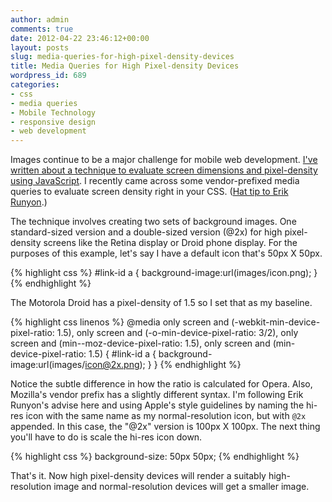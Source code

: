 ```yaml
---
author: admin
comments: true
date: 2012-04-22 23:46:12+00:00
layout: posts
slug: media-queries-for-high-pixel-density-devices
title: Media Queries for High Pixel-density Devices
wordpress_id: 689
categories:
- css
- media queries
- Mobile Technology
- responsive design
- web development
---
```


Images continue to be a major challenge for mobile web development. [I've
written about a technique to evaluate screen dimensions and pixel-density using
JavaScript](http://anthonygthomas.com/2012/02/16/responsive-images-keep-it-simple-keep-it-small/).
I recently came across some vendor-prefixed media queries to evaluate screen
density right in your CSS. ([Hat tip to Erik
Runyon](http://weedygarden.net/2010/10/retina-display-and-css-background-images/).)

The technique involves creating two sets of background images. One
standard-sized version and a double-sized version (@2x) for high pixel-density
screens like the Retina display or Droid phone display.<!-- more --> For the
purposes of this example, let's say I have a default icon that's 50px X 50px.

{% highlight css %}
    #link-id a { background-image:url(images/icon.png); }
{% endhighlight %}

The Motorola Droid has a pixel-density of 1.5 so I set that as my baseline.

{% highlight css linenos %}
    @media only screen and (-webkit-min-device-pixel-ratio: 1.5),
        only screen and (-o-min-device-pixel-ratio: 3/2),
        only screen and (min--moz-device-pixel-ratio: 1.5),
        only screen and (min-device-pixel-ratio: 1.5) {
            #link-id a {
                background-image:url(images/icon@2x.png);
            }
    }
{% endhighlight %}

Notice the subtle difference in how the ratio is calculated for Opera. Also,
Mozilla's vendor prefix has a slightly different syntax. I'm following Erik
Runyon's advise here and using Apple's style guidelines by naming the hi-res
icon with the same name as my normal-resolution icon, but with `@2x` appended.
In this case, the "@2x" version is 100px X 100px. The next thing you'll have to
do is scale the hi-res icon down.

{% highlight css %}
    background-size: 50px 50px;
{% endhighlight %}

That's it. Now high pixel-density devices will render a suitably
high-resolution image and normal-resolution devices will get a smaller image.
